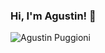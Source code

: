 ### Hi, I'm Agustin!  👋
![Agustin Puggioni](https://user-images.githubusercontent.com/82182900/187035686-5cdc60fa-73e1-469d-b40d-5591a358006f.png)
<!--
**puggioni/puggioni** is a ✨ _special_ ✨ repository because its `README.md` (this file) appears on your GitHub profile.

Here are some ideas to get you started:

- 🔭 I’m currently working on ...
- 🌱 I’m currently learning ...
- 👯 I’m looking to collaborate on ...
- 🤔 I’m looking for help with ...
- 💬 Ask me about ...
- 📫 How to reach me: ...
- 😄 Pronouns: ...
- ⚡ Fun fact: ...
-->
